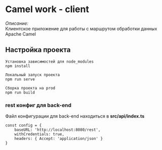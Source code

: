 # Camel work - client
*Описание:*  
Клиентское приложение для работы с маршрутом обработки данных Apache Camel

## Настройка проекта

```
Установка зависимостей для node_modules
npm install

Локальный запуск проекта
npm run serve

Сборка проекта на prod
npm run build
```


### rest конфиг для back-end
Файл конфигурации для back-end находиться в **src/api/index.ts** 
```
const config = {
    baseURL: 'http://localhost:8080/rest',
    withCredentials: true,
    headers: { Accept: 'application/json' }
}
```

